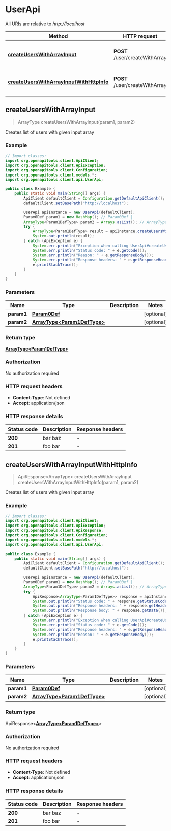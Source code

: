 # UserApi

All URIs are relative to *http://localhost*

| Method | HTTP request | Description |
|------------- | ------------- | -------------|
| [**createUsersWithArrayInput**](UserApi.md#createUsersWithArrayInput) | **POST** /user/createWithArray | Creates list of users with given input array |
| [**createUsersWithArrayInputWithHttpInfo**](UserApi.md#createUsersWithArrayInputWithHttpInfo) | **POST** /user/createWithArray | Creates list of users with given input array |



## createUsersWithArrayInput

> ArrayType<Param1DefType> createUsersWithArrayInput(param1, param2)

Creates list of users with given input array



### Example

```java
// Import classes:
import org.openapitools.client.ApiClient;
import org.openapitools.client.ApiException;
import org.openapitools.client.Configuration;
import org.openapitools.client.models.*;
import org.openapitools.client.api.UserApi;

public class Example {
    public static void main(String[] args) {
        ApiClient defaultClient = Configuration.getDefaultApiClient();
        defaultClient.setBasePath("http://localhost");

        UserApi apiInstance = new UserApi(defaultClient);
        Param0Def param1 = new HashMap(); // Param0Def | 
        ArrayType<Param1DefType> param2 = Arrays.asList(); // ArrayType<Param1DefType> | 
        try {
            ArrayType<Param1DefType> result = apiInstance.createUsersWithArrayInput(param1, param2);
            System.out.println(result);
        } catch (ApiException e) {
            System.err.println("Exception when calling UserApi#createUsersWithArrayInput");
            System.err.println("Status code: " + e.getCode());
            System.err.println("Reason: " + e.getResponseBody());
            System.err.println("Response headers: " + e.getResponseHeaders());
            e.printStackTrace();
        }
    }
}
```

### Parameters


| Name | Type | Description  | Notes |
|------------- | ------------- | ------------- | -------------|
| **param1** | [**Param0Def**](.md)|  | [optional] |
| **param2** | [**ArrayType&lt;Param1DefType&gt;**](Param1DefType.md)|  | [optional] |

### Return type

[**ArrayType&lt;Param1DefType&gt;**](Param1DefType.md)


### Authorization

No authorization required

### HTTP request headers

- **Content-Type**: Not defined
- **Accept**: application/json

### HTTP response details
| Status code | Description | Response headers |
|-------------|-------------|------------------|
| **200** | bar baz |  -  |
| **201** | foo bar |  -  |

## createUsersWithArrayInputWithHttpInfo

> ApiResponse<ArrayType<Param1DefType>> createUsersWithArrayInput createUsersWithArrayInputWithHttpInfo(param1, param2)

Creates list of users with given input array



### Example

```java
// Import classes:
import org.openapitools.client.ApiClient;
import org.openapitools.client.ApiException;
import org.openapitools.client.ApiResponse;
import org.openapitools.client.Configuration;
import org.openapitools.client.models.*;
import org.openapitools.client.api.UserApi;

public class Example {
    public static void main(String[] args) {
        ApiClient defaultClient = Configuration.getDefaultApiClient();
        defaultClient.setBasePath("http://localhost");

        UserApi apiInstance = new UserApi(defaultClient);
        Param0Def param1 = new HashMap(); // Param0Def | 
        ArrayType<Param1DefType> param2 = Arrays.asList(); // ArrayType<Param1DefType> | 
        try {
            ApiResponse<ArrayType<Param1DefType>> response = apiInstance.createUsersWithArrayInputWithHttpInfo(param1, param2);
            System.out.println("Status code: " + response.getStatusCode());
            System.out.println("Response headers: " + response.getHeaders());
            System.out.println("Response body: " + response.getData());
        } catch (ApiException e) {
            System.err.println("Exception when calling UserApi#createUsersWithArrayInput");
            System.err.println("Status code: " + e.getCode());
            System.err.println("Response headers: " + e.getResponseHeaders());
            System.err.println("Reason: " + e.getResponseBody());
            e.printStackTrace();
        }
    }
}
```

### Parameters


| Name | Type | Description  | Notes |
|------------- | ------------- | ------------- | -------------|
| **param1** | [**Param0Def**](.md)|  | [optional] |
| **param2** | [**ArrayType&lt;Param1DefType&gt;**](Param1DefType.md)|  | [optional] |

### Return type

ApiResponse<[**ArrayType&lt;Param1DefType&gt;**](Param1DefType.md)>


### Authorization

No authorization required

### HTTP request headers

- **Content-Type**: Not defined
- **Accept**: application/json

### HTTP response details
| Status code | Description | Response headers |
|-------------|-------------|------------------|
| **200** | bar baz |  -  |
| **201** | foo bar |  -  |

